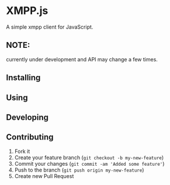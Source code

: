 # XMPP.js
A simple xmpp client for JavaScript.

## NOTE:
currently under development and API may change a few times.

## Installing


## Using


## Developing


## Contributing
1. Fork it
2. Create your feature branch (`git checkout -b my-new-feature`)
3. Commit your changes (`git commit -am 'Added some feature'`)
4. Push to the branch (`git push origin my-new-feature`)
5. Create new Pull Request
